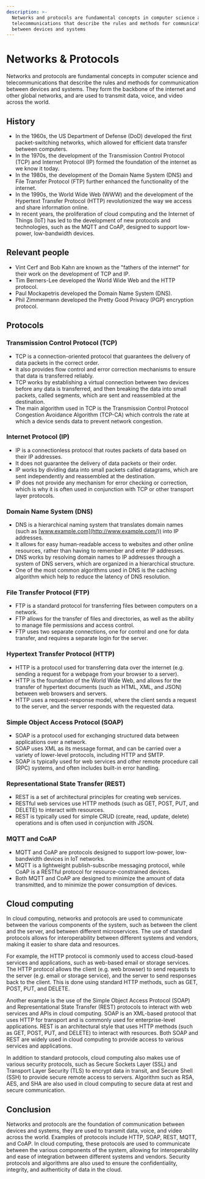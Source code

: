 ```yaml
---
description: >-
  Networks and protocols are fundamental concepts in computer science and
  telecommunications that describe the rules and methods for communication
  between devices and systems
---
```


# Networks & Protocols

Networks and protocols are fundamental concepts in computer science and telecommunications that describe the rules and methods for communication between devices and systems. They form the backbone of the internet and other global networks, and are used to transmit data, voice, and video across the world.

## **History**

* In the 1960s, the US Department of Defense (DoD) developed the first packet-switching networks, which allowed for efficient data transfer between computers.
* In the 1970s, the development of the Transmission Control Protocol (TCP) and Internet Protocol (IP) formed the foundation of the internet as we know it today.
* In the 1980s, the development of the Domain Name System (DNS) and File Transfer Protocol (FTP) further enhanced the functionality of the internet.
* In the 1990s, the World Wide Web (WWW) and the development of the Hypertext Transfer Protocol (HTTP) revolutionized the way we access and share information online.
* In recent years, the proliferation of cloud computing and the Internet of Things (IoT) has led to the development of new protocols and technologies, such as the MQTT and CoAP, designed to support low-power, low-bandwidth devices.

## Relevant people

* Vint Cerf and Bob Kahn are known as the "fathers of the internet" for their work on the development of TCP and IP.
* Tim Berners-Lee developed the World Wide Web and the HTTP protocol.
* Paul Mockapetris developed the Domain Name System (DNS).
* Phil Zimmermann developed the Pretty Good Privacy (PGP) encryption protocol.

## **Protocols**

### **Transmission Control Protocol (TCP)**

* TCP is a connection-oriented protocol that guarantees the delivery of data packets in the correct order.
* It also provides flow control and error correction mechanisms to ensure that data is transferred reliably.
* TCP works by establishing a virtual connection between two devices before any data is transferred, and then breaking the data into small packets, called segments, which are sent and reassembled at the destination.
* The main algorithm used in TCP is the Transmission Control Protocol Congestion Avoidance Algorithm (TCP-CA) which controls the rate at which a device sends data to prevent network congestion.

### **Internet Protocol (IP)**

* IP is a connectionless protocol that routes packets of data based on their IP addresses.
* It does not guarantee the delivery of data packets or their order.
* IP works by dividing data into small packets called datagrams, which are sent independently and reassembled at the destination.
* IP does not provide any mechanism for error checking or correction, which is why it is often used in conjunction with TCP or other transport layer protocols.

### **Domain Name System (DNS)**

* DNS is a hierarchical naming system that translates domain names (such as [www.example.com](http://www.example.com/)) into IP addresses.
* It allows for easy human-readable access to websites and other online resources, rather than having to remember and enter IP addresses.
* DNS works by resolving domain names to IP addresses through a system of DNS servers, which are organized in a hierarchical structure.
* One of the most common algorithms used in DNS is the caching algorithm which help to reduce the latency of DNS resolution.

### **File Transfer Protocol (FTP)**

* FTP is a standard protocol for transferring files between computers on a network.
* FTP allows for the transfer of files and directories, as well as the ability to manage file permissions and access control.
* FTP uses two separate connections, one for control and one for data transfer, and requires a separate login for the server.

### **Hypertext Transfer Protocol (HTTP)**

* HTTP is a protocol used for transferring data over the internet (e.g. sending a request for a webpage from your browser to a server).
* HTTP is the foundation of the World Wide Web, and allows for the transfer of hypertext documents (such as HTML, XML, and JSON) between web browsers and servers.
* HTTP uses a request-response model, where the client sends a request to the server, and the server responds with the requested data.

### **Simple Object Access Protocol (SOAP)**

* SOAP is a protocol used for exchanging structured data between applications over a network.
* SOAP uses XML as its message format, and can be carried over a variety of lower-level protocols, including HTTP and SMTP.
* SOAP is typically used for web services and other remote procedure call (RPC) systems, and often includes built-in error handling.

### **Representational State Transfer (REST)**

* REST is a set of architectural principles for creating web services.
* RESTful web services use HTTP methods (such as GET, POST, PUT, and DELETE) to interact with resources.
* REST is typically used for simple CRUD (create, read, update, delete) operations and is often used in conjunction with JSON.

### **MQTT and CoAP**

* MQTT and CoAP are protocols designed to support low-power, low-bandwidth devices in IoT networks.
* MQTT is a lightweight publish-subscribe messaging protocol, while CoAP is a RESTful protocol for resource-constrained devices.
* Both MQTT and CoAP are designed to minimize the amount of data transmitted, and to minimize the power consumption of devices.

## Cloud computing

In cloud computing, networks and protocols are used to communicate between the various components of the system, such as between the client and the server, and between different microservices. The use of standard protocols allows for interoperability between different systems and vendors, making it easier to share data and resources.

For example, the HTTP protocol is commonly used to access cloud-based services and applications, such as web-based email or storage services. The HTTP protocol allows the client (e.g. web browser) to send requests to the server (e.g. email or storage service), and the server to send responses back to the client. This is done using standard HTTP methods, such as GET, POST, PUT, and DELETE.

Another example is the use of the Simple Object Access Protocol (SOAP) and Representational State Transfer (REST) protocols to interact with web services and APIs in cloud computing. SOAP is an XML-based protocol that uses HTTP for transport and is commonly used for enterprise-level applications. REST is an architectural style that uses HTTP methods (such as GET, POST, PUT, and DELETE) to interact with resources. Both SOAP and REST are widely used in cloud computing to provide access to various services and applications.

In addition to standard protocols, cloud computing also makes use of various security protocols, such as Secure Sockets Layer (SSL) and Transport Layer Security (TLS) to encrypt data in transit, and Secure Shell (SSH) to provide secure remote access to servers. Algorithm such as RSA, AES, and SHA are also used in cloud computing to secure data at rest and secure communication.

## Conclusion

Networks and protocols are the foundation of communication between devices and systems, they are used to transmit data, voice, and video across the world. Examples of protocols include HTTP, SOAP, REST, MQTT, and CoAP. In cloud computing, these protocols are used to communicate between the various components of the system, allowing for interoperability and ease of integration between different systems and vendors. Security protocols and algorithms are also used to ensure the confidentiality, integrity, and authenticity of data in the cloud.
